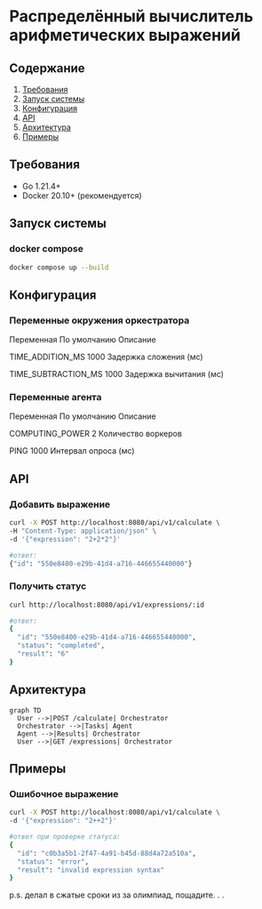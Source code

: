 # Распределённый вычислитель арифметических выражений

## Содержание
1. [Требования](#требования)
2. [Запуск системы](#запуск-системы)
3. [Конфигурация](#конфигурация)
4. [API](#api)
5. [Архитектура](#архитектура)
6. [Примеры](#примеры)

## Требования
- Go 1.21.4+
- Docker 20.10+ (рекомендуется)

## Запуск системы
### docker compose
```bash
docker compose up --build
```

## Конфигурация
### Переменные окружения оркестратора
Переменная По умолчанию	Описание

TIME_ADDITION_MS	1000	Задержка сложения (мс)

TIME_SUBTRACTION_MS	1000	Задержка вычитания (мс)

### Переменные агента
Переменная	По умолчанию Описание

COMPUTING_POWER	2	Количество воркеров

PING	1000	Интервал опроса (мс)

## API
### Добавить выражение

```bash
curl -X POST http://localhost:8080/api/v1/calculate \
-H "Content-Type: application/json" \
-d '{"expression": "2+2*2"}'

#ответ:
{"id": "550e8400-e29b-41d4-a716-446655440000"}
```

### Получить статус

```bash
curl http://localhost:8080/api/v1/expressions/:id

#ответ:
{
  "id": "550e8400-e29b-41d4-a716-446655440000",
  "status": "completed", 
  "result": "6"
}
```

## Архитектура
```mermaid
graph TD
  User -->|POST /calculate| Orchestrator
  Orchestrator -->|Tasks| Agent
  Agent -->|Results| Orchestrator
  User -->|GET /expressions| Orchestrator
```
## Примеры
### Ошибочное выражение
```bash
curl -X POST http://localhost:8080/api/v1/calculate \
-d '{"expression": "2++2"}'

#ответ при проверке статуса:
{
  "id": "c0b3a5b1-2f47-4a91-b45d-88d4a72a510a",
  "status": "error",
  "result": "invalid expression syntax"
}
```

p.s.
делал в сжатые сроки из за олимпиад, пощадите. . .
